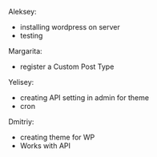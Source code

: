 Aleksey:
- installing wordpress on server
- testing

Margarita:
- register a Custom Post Type 

Yelisey:
- creating API setting in admin for theme
- cron

Dmitriy:
- creating theme for WP
- Works with API